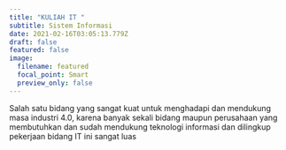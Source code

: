 ```yaml
---
title: "KULIAH IT "
subtitle: Sistem Informasi
date: 2021-02-16T03:05:13.779Z
draft: false
featured: false
image:
  filename: featured
  focal_point: Smart
  preview_only: false
---
```

Salah satu bidang yang sangat kuat untuk menghadapi dan mendukung masa industri 4.0, karena banyak sekali bidang maupun perusahaan yang membutuhkan dan sudah mendukung teknologi informasi dan dilingkup pekerjaan bidang IT ini sangat luas
